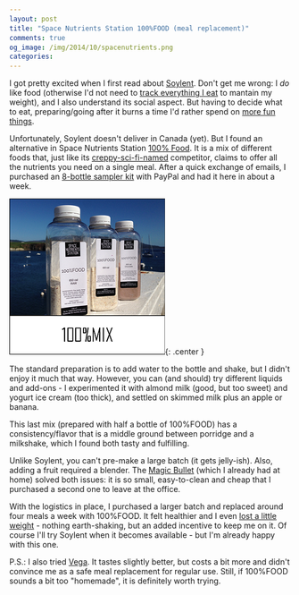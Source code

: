 ```yaml
---
layout: post
title: "Space Nutrients Station 100%FOOD (meal replacement)"
comments: true
og_image: /img/2014/10/spacenutrients.png
categories:
---
```

I got pretty excited when I first read about [Soylent][1]. Don't get me wrong: I *do* like food (otherwise I'd not need to [track everything I eat][2] to mantain my weight), and I also understand its social aspect. But having to decide what to eat, preparing/going after it burns a time I'd rather spend on [more fun things][3].

Unfortunately, Soylent doesn't deliver in Canada (yet). But I found an alternative in Space Nutrients Station [100% Food][4]. It is a mix of different foods that, just like its [creppy-sci-fi-named][5] competitor, claims to offer all the nutrients you need on a single meal. After a quick exchange of emails, I purchased an [8-bottle sampler kit][8] with PayPal and had it here in about a week.

![](/img/2014/10/spacenutrients.png){: .center }

<!--more-->

The standard preparation is to add water to the bottle and shake, but I didn't enjoy it much that way. However, you can (and should) try different liquids and add-ons - I experimented it with almond milk (good, but too sweet) and yogurt ice cream (too thick), and settled on skimmed milk plus an apple or banana.

This last mix (prepared with half a bottle of 100%FOOD) has a consistency/flavor that is a middle ground between porridge and a milkshake, which I found both tasty and fulfilling.

Unlike Soylent, you can't pre-make a large batch (it gets jelly-ish). Also, adding a fruit required a blender. The [Magic Bullet][6] (which I already had at home) solved both issues: it is so small, easy-to-clean and cheap that I purchased a second one to leave at the office.

With the logistics in place, I purchased a larger batch and replaced around four meals a week with 100%FOOD. It felt healthier and I even [lost a little weight][9] - nothing earth-shaking, but an added incentive to keep me on it. Of course I'll try Soylent when it becomes available - but I'm already happy with this one.

P.S.: I also tried [Vega][7]. It tastes slightly better, but costs a bit more and didn't convince me as a safe meal replacement for regular use. Still, if 100%FOOD sounds a bit too "homemade", it is definitely worth trying.

[1]: http://www.soylent.me/
[2]: http://www.myfitnesspal.com/food/diary/chesterbr
[3]: https://www.youtube.com/watch?v=R4XcJfX7b68&feature=youtu.be&t=3m12s
[4]: http://www.spacenutrientsstation.com
[5]: http://en.wikipedia.org/wiki/Soylent_Green
[6]: http://www.canadiantire.ca/en/pdp/kitchen/small-appliances/blenders/magic-bullet-single-shot-0431733p.html#.VDnzs-fD4Z0
[7]: http://myvega.com/
[8]: http://www.spacenutrientsstation.com/#!menu/cygq
[9]: /img/2014/10/weight.png

